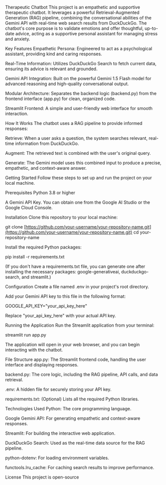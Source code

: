 Therapeutic Chatbot
This project is an empathetic and supportive therapeutic chatbot. It leverages a powerful Retrieval-Augmented Generation (RAG) pipeline, combining the conversational abilities of the Gemini API with real-time web search results from DuckDuckGo. The chatbot's core purpose is to validate emotions and offer thoughtful, up-to-date advice, acting as a supportive personal assistant for managing stress and anxiety.

Key Features
Empathetic Persona: Engineered to act as a psychological assistant, providing kind and caring responses.

Real-Time Information: Utilizes DuckDuckGo Search to fetch current data, ensuring its advice is relevant and grounded.

Gemini API Integration: Built on the powerful Gemini 1.5 Flash model for advanced reasoning and high-quality conversational output.

Modular Architecture: Separates the backend logic (backend.py) from the frontend interface (app.py) for clean, organized code.

Streamlit Frontend: A simple and user-friendly web interface for smooth interaction.

How It Works
The chatbot uses a RAG pipeline to provide informed responses:

Retrieve: When a user asks a question, the system searches relevant, real-time information from DuckDuckGo.

Augment: The retrieved text is combined with the user's original query.

Generate: The Gemini model uses this combined input to produce a precise, empathetic, and context-aware answer.

Getting Started
Follow these steps to set up and run the project on your local machine.

Prerequisites
Python 3.8 or higher

A Gemini API Key. You can obtain one from the Google AI Studio or the Google Cloud Console.

Installation
Clone this repository to your local machine:

git clone [https://github.com/your-username/your-repository-name.git](https://github.com/your-username/your-repository-name.git)
cd your-repository-name

Install the required Python packages:

pip install -r requirements.txt

(If you don't have a requirements.txt file, you can generate one after installing the necessary packages: google-generativeai, duckduckgo-search, and streamlit.)

Configuration
Create a file named .env in your project's root directory.

Add your Gemini API key to this file in the following format:

GOOGLE_API_KEY="your_api_key_here"

Replace "your_api_key_here" with your actual API key.

Running the Application
Run the Streamlit application from your terminal:

streamlit run app.py

The application will open in your web browser, and you can begin interacting with the chatbot.

File Structure
app.py: The Streamlit frontend code, handling the user interface and displaying responses.

backend.py: The core logic, including the RAG pipeline, API calls, and data retrieval.

.env: A hidden file for securely storing your API key.

requirements.txt: (Optional) Lists all the required Python libraries.

Technologies Used
Python: The core programming language.

Google Gemini API: For generating empathetic and context-aware responses.

Streamlit: For building the interactive web application.

DuckDuckGo Search: Used as the real-time data source for the RAG pipeline.

python-dotenv: For loading environment variables.

functools.lru_cache: For caching search results to improve performance.

License
This project is open-source
